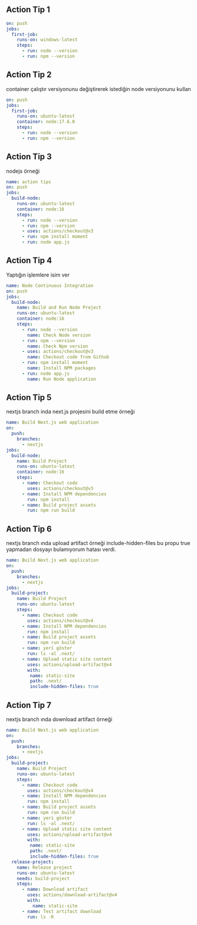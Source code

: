 ## Action Tip 1

```yaml
on: push
jobs: 
  first-job:
    runs-on: windows-latest
    steps:
      - run: node --version
      - run: npm --version
```


## Action Tip 2

container çalıştır versiyonunu değiştirerek istediğin node versiyonunu kullan

```yaml
on: push
jobs: 
  first-job:
    runs-on: ubuntu-latest
    container: node:17.6.0
    steps:
      - run: node --version
      - run: npm --version
```

## Action Tip 3

nodejs örneği 

```yaml
name: action tips
on: push
jobs: 
  build-node:
    runs-on: ubuntu-latest
    container: node:16
    steps:
      - run: node --version
      - run: npm --version
      - uses: actions/checkout@v3
      - run: npm install moment
      - run: node app.js
```

## Action Tip 4

Yaptığın işlemlere isim ver

```yaml
name: Node Continuous Integration
on: push
jobs: 
  build-node:
    name: Build and Run Node Project
    runs-on: ubuntu-latest
    container: node:16
    steps:
      - run: node --version
        name: Check Node version
      - run: npm --version
        name: Check Npm version
      - uses: actions/checkout@v3
        name: Checkout code from Github
      - run: npm install moment
        name: Install NPM packages
      - run: node app.js
        name: Run Node application
```

## Action Tip 5

nextjs branch inda next.js projesini build etme örneği

```yaml
name: Build Next.js web application
on: 
  push:
    branches:
      - nextjs
jobs: 
  build-node:
    name: Build Project
    runs-on: ubuntu-latest
    container: node:16
    steps:
      - name: Checkout code
        uses: actions/checkout@v3
      - name: Install NPM dependencies
        run: npm install
      - name: Build project assets
        run: npm run build
```

## Action Tip 6

nextjs branch ında upload artifact örneği  include-hidden-files bu propu true yapmadan dosyayı bulamıyorum hatası verdi.

```yaml
name: Build Next.js web application
on: 
  push:
    branches:
      - nextjs
jobs: 
  build-project:
    name: Build Project
    runs-on: ubuntu-latest
    steps:
      - name: Checkout code
        uses: actions/checkout@v4
      - name: Install NPM dependencies
        run: npm install
      - name: Build project assets
        run: npm run build
      - name: yeri göster
        run: ls -al .next/
      - name: Upload static site content
        uses: actions/upload-artifact@v4
        with:
         name: static-site
         path: .next/
         include-hidden-files: true
```

## Action Tip 7

nextjs branch ında download artifact örneği

```yaml
name: Build Next.js web application
on: 
  push:
    branches:
      - nextjs
jobs: 
  build-project:
    name: Build Project
    runs-on: ubuntu-latest
    steps:
      - name: Checkout code
        uses: actions/checkout@v4
      - name: Install NPM dependencies
        run: npm install
      - name: Build project assets
        run: npm run build
      - name: yeri göster
        run: ls -al .next/
      - name: Upload static site content
        uses: actions/upload-artifact@v4
        with:
         name: static-site
         path: .next/
         include-hidden-files: true
  release-project:
    name: Release project
    runs-on: ubuntu-latest
    needs: build-project
    steps:
      - name: Download artifact
        uses: actions/download-artifact@v4
        with:
          name: static-site
      - name: Test artifact download
        run: ls -R
